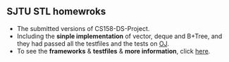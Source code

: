 ## **SJTU STL homewroks**
+ The submitted versions of CS158-DS-Project.
+ Including the **sinple implementation** of vector, deque and B+Tree, and they had passed all the testfiles and the tests on [OJ](http://oj.oscardhc.com/).
+ To see the **frameworks** & **testfiles** & **more information**, click [here](https://github.com/MasterJH5574/CS158-DS-Project).